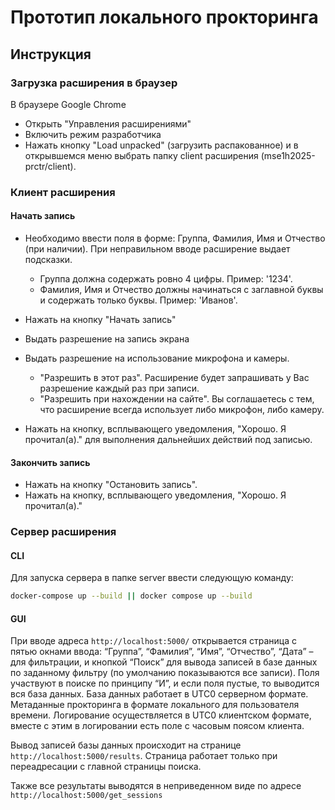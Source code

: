 # Прототип локального прокторинга

## Инструкция

### Загрузка расширения в браузер

В браузере Google Chrome 
* Открыть "Управления расширениями"
* Включить режим разработчика
* Нажать кнопку "Load unpacked" (загрузить распакованное) и в открывшемся меню выбрать папку client расширения (mse1h2025-prctr/client).


### Клиент расширения
#### Начать запись
* Необходимо ввести поля в форме: Группа, Фамилия, Имя и Отчество (при наличии). При неправильном вводе расширение выдает подсказки.  
    * Группа должна содержать ровно 4 цифры. Пример: '1234'.
    * Фамилия, Имя и Отчество должны начинаться с заглавной буквы и содержать только буквы. Пример: 'Иванов'.

* Нажать на кнопку "Начать запись"
* Выдать разрешение на запись экрана
 
* Выдать разрешение на использование микрофона и камеры. 
    * "Разрешить в этот раз". Расширение будет запрашивать у Вас разрешение каждый раз при записи. 
    * "Разрешить при нахождении на сайте". Вы соглашаетесь с тем, что расширение всегда использует либо микрофон, либо камеру. 
 
* Нажать на кнопку, всплывающего уведомления, "Хорошо. Я прочитал(а)." для выполнения дальнейших действий под записью.

#### Закончить запись
* Нажать на кнопку "Остановить запись".
* Нажать на кнопку, всплывающего уведомления, "Хорошо. Я прочитал(а)."


### Сервер расширения
#### CLI
Для запуска сервера в папке server ввести следующую команду:
```bash
docker-compose up --build || docker compose up --build
```

#### GUI
При вводе адреса `http://localhost:5000/` открывается страница с пятью окнами ввода: “Группа”, “Фамилия”, “Имя”, “Отчество”, “Дата” – для фильтрации, и кнопкой “Поиск” для вывода записей в базе данных по заданному фильтру (по умолчанию показываются все записи). Поля участвуют в поиске по принципу “И”, и если поля пустые, то выводится вся база данных. База данных работает в UTC0 серверном формате. Метаданные прокторинга в формате локального для пользователя времени. Логирование осуществляется в UTC0 клиентском формате, вместе с этим в логировании есть поле с часовым поясом клиента.

Вывод записей базы данных происходит на странице `http://localhost:5000/results`. Страница работает только при переадресации с главной страницы поиска.

Также все результаты выводятся в неприведенном виде по адресе `http://localhost:5000/get_sessions`
